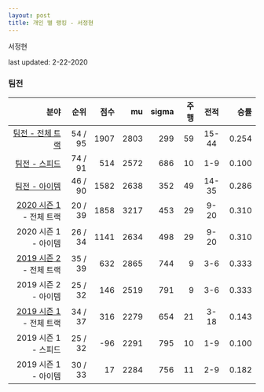 ```yaml
---
layout: post
title: 개인 별 랭킹 - 서정현
---
```


서정현

last updated: 2-22-2020


### 팀전

| 분야 | 순위 | 점수 | mu | sigma | 주행 | 전적 | 승률 |
|---:|---:|---:|---:|---:|---:|:---:|---:|
| [팀전 - 전체 트랙](../team-full) | 54 / 95 | 1907 | 2803 | 299 | 59 | 15-44 | 0.254 |
| [팀전 - 스피드](../team-speed) | 74 / 91 | 514 | 2572 | 686 | 10 | 1-9 | 0.100 |
| [팀전 - 아이템](../team-item) | 46 / 90 | 1582 | 2638 | 352 | 49 | 14-35 | 0.286 |
| [2020 시즌 1](../teams-t2020_1) - 전체 트랙 | 20 / 39 | 1858 | 3217 | 453 | 29 | 9-20 | 0.310 |
| 2020 시즌 1 - 아이템 | 26 / 34 | 1141 | 2634 | 498 | 29 | 9-20 | 0.310 |
| [2019 시즌 2](../teams-t2019_2) - 전체 트랙 | 35 / 39 | 632 | 2865 | 744 | 9 | 3-6 | 0.333 |
| 2019 시즌 2 - 아이템 | 25 / 32 | 146 | 2519 | 791 | 9 | 3-6 | 0.333 |
| [2019 시즌 1](../teams-t2019_1) - 전체 트랙 | 34 / 37 | 316 | 2279 | 654 | 21 | 3-18 | 0.143 |
| 2019 시즌 1 - 스피드 | 25 / 32 | -96 | 2291 | 795 | 10 | 1-9 | 0.100 |
| 2019 시즌 1 - 아이템 | 30 / 33 | 17 | 2284 | 756 | 11 | 2-9 | 0.182 |
